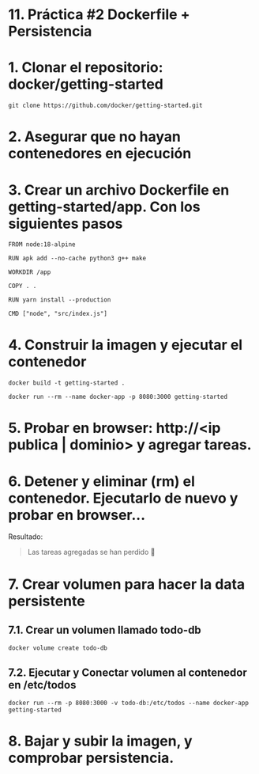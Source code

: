 # 11. Práctica #2 Dockerfile + Persistencia<!-- omit in TOC -->

# 1. Clonar el repositorio: docker/getting-started

```vim
git clone https://github.com/docker/getting-started.git
```
# 2. Asegurar que no hayan contenedores en ejecución
# 3. Crear un archivo Dockerfile en getting-started/app. Con los siguientes pasos
```vim
FROM node:18-alpine

RUN apk add --no-cache python3 g++ make

WORKDIR /app

COPY . .

RUN yarn install --production

CMD ["node", "src/index.js"]
```

# 4. Construir la imagen y ejecutar el contenedor
```vim
docker build -t getting-started .

docker run --rm --name docker-app -p 8080:3000 getting-started
```

# 5. Probar en browser: http://<ip publica | dominio> y agregar tareas.

# 6. Detener y eliminar (rm) el contenedor. Ejecutarlo de nuevo y probar en browser...
Resultado:
> Las tareas agregadas se han perdido 🤕

# 7. Crear volumen para hacer la data persistente
## 7.1. Crear un volumen llamado todo-db
```vim
docker volume create todo-db
```
## 7.2. Ejecutar y Conectar volumen al contenedor en /etc/todos
```vim
docker run --rm -p 8080:3000 -v todo-db:/etc/todos --name docker-app getting-started
```

# 8. Bajar y subir la imagen, y comprobar persistencia.

